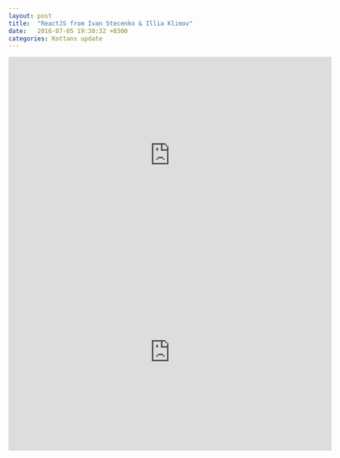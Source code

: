 ```yaml
---
layout: post
title:  "ReactJS from Ivan Stecenko & Illia Klimov"
date:   2016-07-05 19:30:32 +0300
categories: Kottans update
---
```


<iframe width="640" height="390" src="https://www.youtube.com/embed/fZj77V8lyVU" frameborder="0" allowfullscreen></iframe>
<iframe width="640" height="390" src="https://www.youtube.com/embed/SRMprATESn4" frameborder="0" allowfullscreen></iframe>
